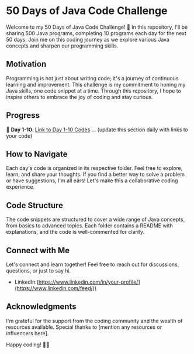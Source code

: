 # 50 Days of Java Code Challenge

Welcome to my 50 Days of Java Code Challenge! 🚀 In this repository, I'll be sharing 500 Java programs, completing 10 programs each day for the next 50 days. Join me on this coding journey as we explore various Java concepts and sharpen our programming skills.

## Motivation

Programming is not just about writing code; it's a journey of continuous learning and improvement. This challenge is my commitment to honing my Java skills, one code snippet at a time. Through this repository, I hope to inspire others to embrace the joy of coding and stay curious.

## Progress

📅 **Day 1-10**: [Link to Day 1-10 Codes](Day1-10/)
... (update this section daily with links to your code)

## How to Navigate

Each day's code is organized in its respective folder. Feel free to explore, learn, and share your thoughts. If you find a better way to solve a problem or have suggestions, I'm all ears! Let's make this a collaborative coding experience.

## Code Structure

The code snippets are structured to cover a wide range of Java concepts, from basics to advanced topics. Each folder contains a README with explanations, and the code is well-commented for clarity.

## Connect with Me

Let's connect and learn together! Feel free to reach out for discussions, questions, or just to say hi.

- LinkedIn:(https://www.linkedin.com/in/your-profile/](https://www.linkedin.com/feed/))

## Acknowledgments

I'm grateful for the support from the coding community and the wealth of resources available. Special thanks to [mention any resources or influencers here].

Happy coding! 🚀✨
